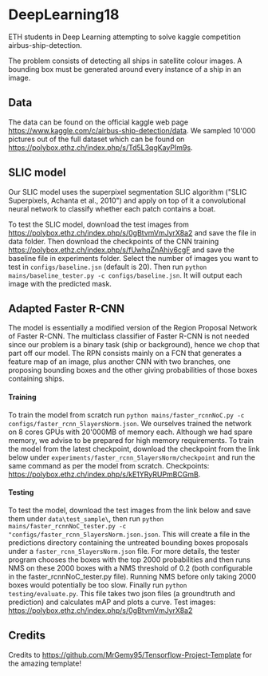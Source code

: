 # DeepLearning18
ETH students in Deep Learning attempting to solve kaggle competition airbus-ship-detection.

The problem consists of detecting all ships in satellite colour images. 
A bounding box must be generated around every instance of a ship in an image.

## Data
The data can be found on the official kaggle web page https://www.kaggle.com/c/airbus-ship-detection/data.
We sampled 10'000 pictures out of the full dataset which can be found on https://polybox.ethz.ch/index.php/s/Td5L3qgKayPIm9s.

## SLIC model
Our SLIC model uses the superpixel segmentation SLIC algorithm ("SLIC Superpixels, Achanta et al., 2010") and apply on top of it a convolutional neural network to classify whether each patch contains a boat. 

To test the SLIC model, download the test images from https://polybox.ethz.ch/index.php/s/0gBtvmVmJyrX8a2 and save the file in data folder. Then download the checkpoints of the CNN training https://polybox.ethz.ch/index.php/s/fUwhqZnAhiy6cgF and save the baseline file in experiments folder. Select the number of images you want to test in `configs/baseline.jsn` (default is 20). 
Then run `python mains/baseline_tester.py -c configs/baseline.jsn`.
It will output each image with the predicted mask.

## Adapted Faster R-CNN
The model is essentially a modified version of the Region Proposal Network of Faster R-CNN. The multiclass classifier of Faster R-CNN is not needed since our problem is a binary task (ship or background), hence we chop that part off our model. The RPN consists mainly on a FCN that generates a feature map of an image, plus another CNN with two branches, one proposing bounding boxes and the other giving probabilities of those boxes containing ships.
#### Training
To train the model from scratch run `python mains/faster_rcnnNoC.py -c configs/faster_rcnn_5layersNorm.json`. We ourselves trained the network on 8 cores GPUs with 20'000MB of memory each. Although we had spare memory, we advise to be prepared for high memory requirements.
To train the model from the latest checkpoint, download the checkpoint from the link below under `experiments/faster_rcnn_5layersNorm/checkpoint` and run the same command as per the model from scratch.
Checkpoints: https://polybox.ethz.ch/index.php/s/kE1YRyRUPmBCGmB.
#### Testing
To test the model, download the test images from the link below and save them under `data\test_sample\`, then run `python mains/faster_rcnnNoC_tester.py -c "configs/faster_rcnn_5layersNorm.json.json`. This will create a file in the predictions directory containing the untreated bounding boxes proposals under a `faster_rcnn_5layersNorm.json` file. For more details, the tester program chooses the boxes with the top 2000 probabilities and then runs NMS on these 2000 boxes with a NMS threshold of 0.2 (both configurable in the faster_rcnnNoC_tester.py file). Running NMS before only taking 2000 boxes would potentially be too slow. 
Finally run `python testing/evaluate.py`. This file takes two json files (a groundtruth and prediction) and calculates mAP and plots a curve.
Test images: https://polybox.ethz.ch/index.php/s/0gBtvmVmJyrX8a2

## Credits
Credits to https://github.com/MrGemy95/Tensorflow-Project-Template for the amazing template!
